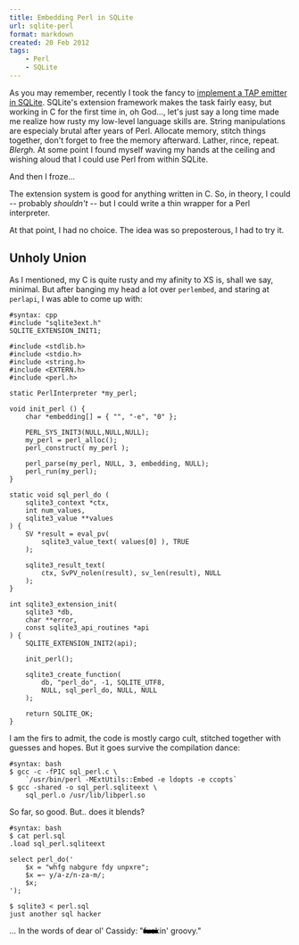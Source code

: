 ```yaml
---
title: Embedding Perl in SQLite
url: sqlite-perl
format: markdown
created: 20 Feb 2012
tags:
    - Perl
    - SQLite
---
```


As you may remember, recently I took the fancy to 
[implement a TAP emitter in SQLite](http://babyl.dyndns.org/techblog/entry/sqlitetap).
SQLite's extension framework makes the task fairly easy, but working
in C for the first time in, oh God..., let's just say a long time made me
realize how rusty my low-level language skills are. String manipulations are
especialy brutal after years of Perl. Allocate memory, stitch things together,
don't forget to free the memory afterward. Lather, rince, repeat. 
*Blergh.* At some point I found myself waving my hands at the ceiling and 
wishing aloud that I could use Perl from within SQLite.

And then I froze...

The extension system is good for anything written in C. So, in theory, I
could -- probably *shouldn't* -- but I could write a thin wrapper for a Perl 
interpreter.

At that point, I had no choice. The idea was so preposterous, I had to try it.

## Unholy Union

As I mentioned, my C is quite rusty and my afinity to XS is, shall we say,
minimal.  But after banging my head a lot over `perlembed`, and staring at
`perlapi`, I was able to come up with:

    #syntax: cpp
    #include "sqlite3ext.h"
    SQLITE_EXTENSION_INIT1;

    #include <stdlib.h>
    #include <stdio.h>
    #include <string.h>
    #include <EXTERN.h>
    #include <perl.h>

    static PerlInterpreter *my_perl;

    void init_perl () {
        char *embedding[] = { "", "-e", "0" };

        PERL_SYS_INIT3(NULL,NULL,NULL); 
        my_perl = perl_alloc();
        perl_construct( my_perl );

        perl_parse(my_perl, NULL, 3, embedding, NULL);
        perl_run(my_perl);
    }

    static void sql_perl_do (
        sqlite3_context *ctx,
        int num_values,
        sqlite3_value **values 
    ) {
        SV *result = eval_pv( 
            sqlite3_value_text( values[0] ), TRUE 
        ); 

        sqlite3_result_text( 
            ctx, SvPV_nolen(result), sv_len(result), NULL 
        );
    }

    int sqlite3_extension_init( 
        sqlite3 *db, 
        char **error, 
        const sqlite3_api_routines *api 
    ) {
        SQLITE_EXTENSION_INIT2(api);

        init_perl();

        sqlite3_create_function( 
            db, "perl_do", -1, SQLITE_UTF8, 
            NULL, sql_perl_do, NULL, NULL
        );

        return SQLITE_OK;
    }


I am the firs to admit, the code is mostly cargo cult, stitched together with
guesses and hopes. But it goes survive the compilation dance:

    #syntax: bash
    $ gcc -c -fPIC sql_perl.c \
        `/usr/bin/perl -MExtUtils::Embed -e ldopts -e ccopts`
    $ gcc -shared -o sql_perl.sqliteext \
        sql_perl.o /usr/lib/libperl.so

So far, so good. But.. does it blends? 

    #syntax: bash
    $ cat perl.sql
    .load sql_perl.sqliteext

    select perl_do('
        $x = "whfg nabgure fdy unpxre";
        $x =~ y/a-z/n-za-m/;
        $x;
    ');

    $ sqlite3 < perl.sql
    just another sql hacker


<div>... In the words of dear ol' Cassidy: "<div style="display: inline-block; position: relative;">fuck<div style="position: absolute; background: black; width: 90%; height: 6px; top: 7px;"></div></div>in' groovy."</div>

